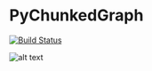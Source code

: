 # PyChunkedGraph

[![Build Status](https://travis-ci.org/seung-lab/PyChunkedGraph.svg?branch=master)](https://travis-ci.org/seung-lab/PyChunkedGraph)

<!---
PyChunkedGraph consists of three parts:
1. [Client interface](https://github.com/seung-lab/neuroglancer/)
2. [Master](https://github.com/seung-lab/PyChunkedGraph/tree/master/pychunkedgraph/master) 
3. [ChunkedGraph backend](https://github.com/seung-lab/PyChunkedGraph/tree/master/pychunkedgraph/backend)
4. [Simulator](https://github.com/seung-lab/PyChunkedGraph/tree/master/test)
-->

![alt text][system_design]

[system_design]: https://github.com/seung-lab/PyChunkedGraph/blob/master/ProofreadingDiagram.png "System Design"
